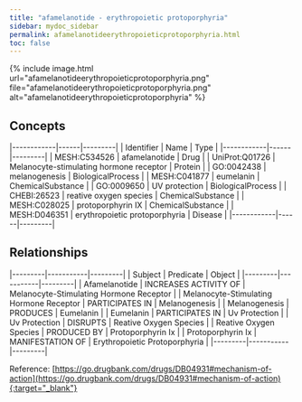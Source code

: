```yaml
---
title: "afamelanotide - erythropoietic protoporphyria"
sidebar: mydoc_sidebar
permalink: afamelanotideerythropoieticprotoporphyria.html
toc: false 
---
```


{% include image.html url="afamelanotideerythropoieticprotoporphyria.png" file="afamelanotideerythropoieticprotoporphyria.png" alt="afamelanotideerythropoieticprotoporphyria" %}

## Concepts

|------------|------|---------|
| Identifier | Name | Type    |
|------------|------|---------|
| MESH:C534526 | afamelanotide | Drug |
| UniProt:Q01726 | Melanocyte-stimulating hormone receptor | Protein |
| GO:0042438 | melanogenesis | BiologicalProcess |
| MESH:C041877 | eumelanin | ChemicalSubstance |
| GO:0009650 | UV protection | BiologicalProcess |
| CHEBI:26523 | reative oxygen species | ChemicalSubstance |
| MESH:C028025 | protoporphyrin IX | ChemicalSubstance |
| MESH:D046351 | erythropoietic protoporphyria | Disease |
|------------|------|---------|

## Relationships

|---------|-----------|---------|
| Subject | Predicate | Object  |
|---------|-----------|---------|
| Afamelanotide | INCREASES ACTIVITY OF | Melanocyte-Stimulating Hormone Receptor |
| Melanocyte-Stimulating Hormone Receptor | PARTICIPATES IN | Melanogenesis |
| Melanogenesis | PRODUCES | Eumelanin |
| Eumelanin | PARTICIPATES IN | Uv Protection |
| Uv Protection | DISRUPTS | Reative Oxygen Species |
| Reative Oxygen Species | PRODUCED BY | Protoporphyrin Ix |
| Protoporphyrin Ix | MANIFESTATION OF | Erythropoietic Protoporphyria |
|---------|-----------|---------|

Reference: [https://go.drugbank.com/drugs/DB04931#mechanism-of-action](https://go.drugbank.com/drugs/DB04931#mechanism-of-action){:target="_blank"}